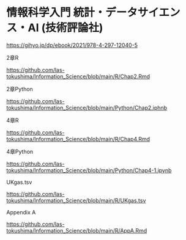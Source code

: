 # 情報科学入門 統計・データサイエンス・AI (技術評論社)
https://gihyo.jp/dp/ebook/2021/978-4-297-12040-5

2章R

https://github.com/las-tokushima/Information_Science/blob/main/R/Chap2.Rmd

2章Python

https://github.com/las-tokushima/Information_Science/blob/main/Python/Chap2.iphnb


4章R

https://github.com/las-tokushima/Information_Science/blob/main/R/Chap4.Rmd

4章Python

https://github.com/las-tokushima/Information_Science/blob/main/Python/Chap4-1.ipynb

UKgas.tsv

https://github.com/las-tokushima/Information_Science/blob/main/R/UKgas.tsv


Appendix A

https://github.com/las-tokushima/Information_Science/blob/main/R/AppA.Rmd

